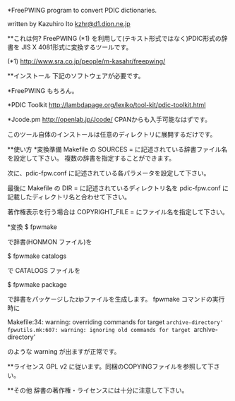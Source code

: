 *FreePWING program to convert PDIC dictionaries.

written by Kazuhiro Ito <kzhr@d1.dion.ne.jp>

**これは何?
FreePWING (*1) を利用して(テキスト形式ではなく)PDIC形式の辞書を
JIS X 4081形式に変換するツールです。

(*1) http://www.sra.co.jp/people/m-kasahr/freepwing/

**インストール
下記のソフトウェアが必要です。

*FreePWING
もちろん。

*PDIC Toolkit http://lambdapage.org/lexiko/tool-kit/pdic-toolkit.html

*Jcode.pm http://openlab.jp/Jcode/
CPANからも入手可能なはずです。

このツール自体のインストールは任意のディレクトリに展開するだけです。

**使い方
*変換準備
Makefile の SOURCES = に記述されている辞書ファイル名を設定して下さい。
複数の辞書を指定することができます。

次に、pdic-fpw.conf に記述されている各パラメータを設定して下さい。

最後に Makefile の DIR = に記述されているディレクトリ名を pdic-fpw.conf
に記載したディレクトリ名と合わせて下さい。

著作権表示を行う場合は COPYRIGHT_FILE = にファイル名を指定して下さい。

*変換
$ fpwmake 

で辞書(HONMON ファイル)を

$ fpwmake catalogs

で CATALOGS ファイルを

$ fpwmake package

で辞書をパッケージしたzipファイルを生成します。
fpwmake コマンドの実行時に

Makefile:34: warning: overriding commands for target `archive-directory'
fpwutils.mk:607: warning: ignoring old commands for target `archive-directory'

のような warning が出ますが正常です。

**ライセンス
GPL v2 に従います。同梱のCOPYINGファイルを参照して下さい。

**その他
辞書の著作権・ライセンスには十分に注意して下さい。
